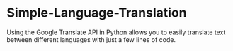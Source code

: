 # Simple-Language-Translation
Using the Google Translate API in Python allows you to easily translate text between different languages with just a few lines of code.
